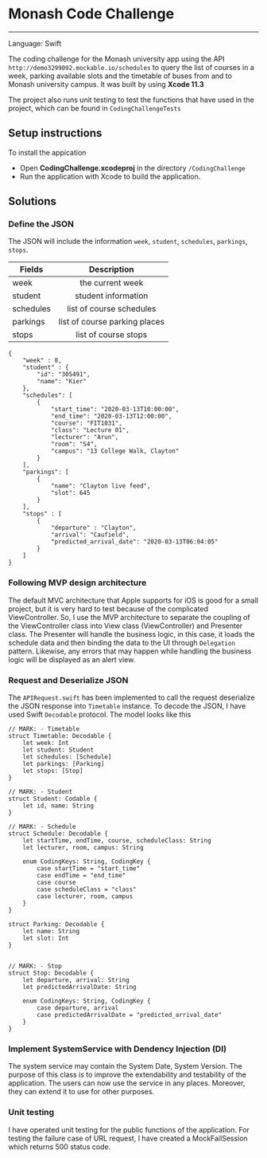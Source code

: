 # Monash Code Challenge
---
Language: Swift 

The coding challenge for the Monash university app using the API `http://demo3299092.mockable.io/schedules` to query the list of courses in a week, parking available slots and the timetable of buses from and to Monash university campus. It was built by using **Xcode 11.3**

The project also runs unit testing to test the functions that have used in the project, which can be found in `CodingChallengeTests`

## Setup instructions
To install the appication 
* Open **CodingChallenge.xcodeproj** in the directory `/CodingChallenge`
* Run the application with Xcode to build the application.

## Solutions 

### Define the JSON 
The JSON will include the information `week`, `student`, `schedules`, `parkings`, `stops`.  

| Fields           | Description|           
| -------------- |:-------------:|
| week            | the current week    | 
| student        | student information |  
| schedules    | list of course schedules|   
| parkings      | list of course parking places  |   
| stops           | list of course stops  |   
```
{
    "week" : 8,
    "student" : {
        "id": "305491",
        "name": "Kier"
    },
    "schedules": [
        {
            "start_time": "2020-03-13T10:00:00",
            "end_time": "2020-03-13T12:00:00",
            "course": "FIT1031",
            "class": "Lecture 01",
            "lecturer": "Arun",
            "room": "S4",
            "campus": "13 College Walk, Clayton"
        }
    ],
    "parkings": [
        {
            "name": "Clayton live feed",
            "slot": 645
        }
    ],
    "stops" : [
        {
            "departure" : "Clayton",
            "arrival": "Caufield",
            "predicted_arrival_date": "2020-03-13T06:04:05"
        }
    ]
}

```

### Following MVP design architecture

The default MVC architecture that Apple supports for iOS is good for a small project, but it is very hard to test because of the complicated ViewController. So, I use the MVP architecture to separate the coupling of the ViewController class into View class (ViewController) and Presenter class. The Presenter will handle the business logic, in this case, it loads the schedule data and then binding the data to the UI through `Delegation` pattern. Likewise, any errors that may happen while handling the business logic will be displayed as an alert view.


### Request and Deserialize JSON
The `APIRequest.swift` has been implemented to call the request deserialize the JSON response into `Timetable` instance. To decode the JSON, I have used Swift `Decodable` protocol. The model looks like this
```
// MARK: - Timetable
struct Timetable: Decodable {
    let week: Int
    let student: Student
    let schedules: [Schedule]
    let parkings: [Parking]
    let stops: [Stop]
}

// MARK: - Student
struct Student: Codable {
    let id, name: String
}

// MARK: - Schedule
struct Schedule: Decodable {
    let startTime, endTime, course, scheduleClass: String
    let lecturer, room, campus: String

    enum CodingKeys: String, CodingKey {
        case startTime = "start_time"
        case endTime = "end_time"
        case course
        case scheduleClass = "class"
        case lecturer, room, campus
    }
}

struct Parking: Decodable {
    let name: String
    let slot: Int
}


// MARK: - Stop
struct Stop: Decodable {
    let departure, arrival: String
    let predictedArrivalDate: String

    enum CodingKeys: String, CodingKey {
        case departure, arrival
        case predictedArrivalDate = "predicted_arrival_date"
    }
}

```
### Implement SystemService with Dendency Injection (DI)
The system service may contain the System Date, System Version. The purpose of this class is to improve the extendability and testability of the application. The users can now use the service in any places. Moreover, they can extend it to use for other purposes. 



### Unit testing
I have operated unit testing for the public functions of the application. For testing the failure case of URL request, I have created a MockFailSession which returns 500 status code. 
